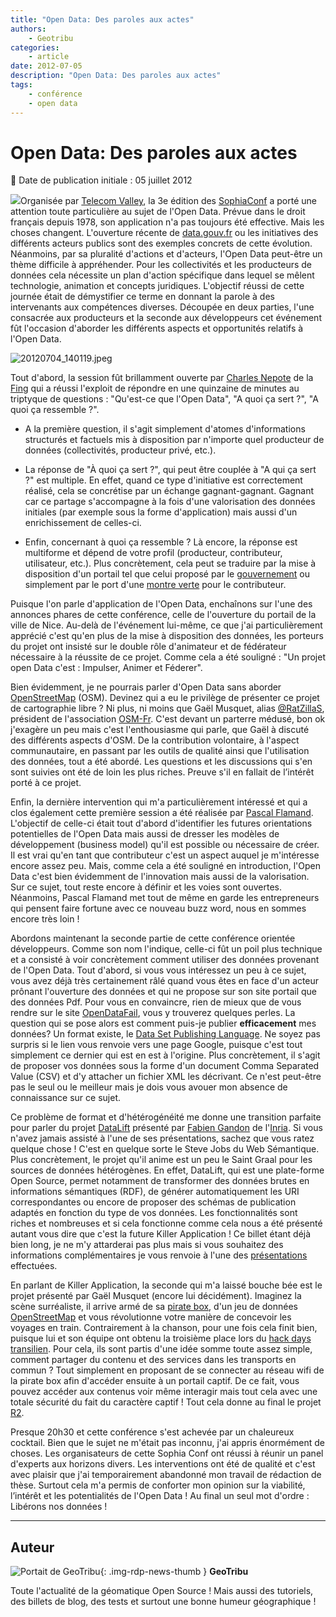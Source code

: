 ```yaml
---
title: "Open Data: Des paroles aux actes"
authors:
    - Geotribu
categories:
    - article
date: 2012-07-05
description: "Open Data: Des paroles aux actes"
tags:
    - conférence
    - open data
---
```


# Open Data: Des paroles aux actes

:calendar: Date de publication initiale : 05 juillet 2012

![](http://www.geotribu.net/sites/default/files/Tuto/img/Blog/open_data.jpg)Organisée par [Telecom Valley](http://www.telecom-valley.fr/), la 3e édition des [SophiaConf](http://www.sophiaconf.fr/sophiaconf2012.html) a porté une attention toute particulière au sujet de l'Open Data. Prévue dans le droit français depuis 1978, son application n'a pas toujours été effective. Mais les choses changent. L'ouverture récente de [data.gouv.fr](http://www.data.gouv.fr/) ou les initiatives des différents acteurs publics sont des exemples concrets de cette évolution. Néanmoins, par sa pluralité d'actions et d'acteurs, l'Open Data peut-être un thème difficile à appréhender. Pour les collectivités et les producteurs de données cela nécessite un plan d'action spécifique dans lequel se mêlent technologie, animation et concepts juridiques. L'objectif réussi de cette journée était de démystifier ce terme en donnant la parole à des intervenants aux compétences diverses. Découpée en deux parties, l'une consacrée aux producteurs et la seconde aux développeurs cet événement fût l'occasion d'aborder les différents aspects et opportunités relatifs à l'Open Data.

![20120704_140119.jpeg](http://geotribu.net/sites/default/files/Tuto/img/Blog/divers/20120704_140119.jpeg)

Tout d'abord, la session fût brillamment ouverte par [Charles Nepote](http://www.sophiaconf.fr/charles-nepote.html) de la [Fing](http://www.fing.org/?lang=fr) qui a réussi l'exploit de répondre en une quinzaine de minutes au triptyque de questions : "Qu'est-ce que l'Open Data", "A quoi ça sert ?", "A quoi ça ressemble ?".

* A la première question, il s'agit simplement d'atomes d'informations structurés et factuels mis à disposition par n'importe quel producteur de données (collectivités, producteur privé, etc.).

* La réponse de "À quoi ça sert ?", qui peut être couplée à "A qui ça sert ?" est multiple. En effet, quand ce type d'initiative est correctement réalisé, cela se concrétise par un échange gagnant-gagnant. Gagnant car ce partage s'accompagne à la fois d'une valorisation des données initiales (par exemple sous la forme d'application) mais aussi d'un enrichissement de celles-ci.

* Enfin, concernant à quoi ça ressemble ? Là encore, la réponse est multiforme et dépend de votre profil (producteur, contributeur, utilisateur, etc.). Plus concrètement, cela peut se traduire par la mise à disposition d'un portail tel que celui proposé par le [gouvernement](http://www.data.gouv.fr/) ou simplement par le port d'une [montre verte](http://fing.org/?Montre-verte-City-pulse&lang=fr) pour le contributeur.

Puisque l'on parle d'application de l'Open Data, enchaînons sur l'une des annonces phares de cette conférence, celle de l'ouverture du portail de la ville de Nice. Au-delà de l'événement lui-même, ce que j'ai particulièrement apprécié c'est qu'en plus de la mise à disposition des données, les porteurs du projet ont insisté sur le double rôle d'animateur et de fédérateur nécessaire à la réussite de ce projet. Comme cela a été souligné : "Un projet open Data c'est : Impulser, Animer et Féderer".

Bien évidemment, je ne pourrais parler d'Open Data sans aborder [OpenStreetMap](https://www.openstreetmap.org/) (OSM). Devinez qui a eu le privilège de présenter ce projet de cartographie libre ? Ni plus, ni moins que Gaël Musquet, alias [@RatZillaS](https://twitter.com/#!/RatZillaS), président de l'association [OSM-Fr](http://openstreetmap.fr/). C'est devant un parterre médusé, bon ok j'exagère un peu mais c'est l'enthousiasme qui parle, que Gaël à discuté des différents aspects d'OSM. De la contribution volontaire, à l'aspect communautaire, en passant par les outils de qualité ainsi que l'utilisation des données, tout a été abordé. Les questions et les discussions qui s'en sont suivies ont été de loin les plus riches. Preuve s'il en fallait de l’intérêt porté à ce projet.

Enfin, la dernière intervention qui m'a particulièrement intéressé et qui a clos également cette première session a été réalisée par [Pascal Flamand](http://www.sophiaconf.fr/pascal-flamand.html). L'objectif de celle-ci était tout d'abord d'identifier les futures orientations potentielles de l'Open Data mais aussi de dresser les modèles de développement (business model) qu'il est possible ou nécessaire de créer. Il est vrai qu'en tant que contributeur c'est un aspect auquel je m'intéresse encore assez peu. Mais, comme cela a été souligné en introduction, l'Open Data c'est bien évidemment de l'innovation mais aussi de la valorisation. Sur ce sujet, tout reste encore à définir et les voies sont ouvertes. Néanmoins, Pascal Flamand met tout de même en garde les entrepreneurs qui pensent faire fortune avec ce nouveau buzz word, nous en sommes encore très loin !

Abordons maintenant la seconde partie de cette conférence orientée développeurs. Comme son nom l'indique, celle-ci fût un poil plus technique et a consisté à voir concrètement comment utiliser des données provenant de l'Open Data. Tout d'abord, si vous vous intéressez un peu à ce sujet, vous avez déjà très certainement râlé quand vous êtes en face d'un acteur prônant l'ouverture des données et qui ne propose sur son site portail que des données Pdf. Pour vous en convaincre, rien de mieux que de vous rendre sur le site [OpenDataFail](http://www.opendatafail.fr/), vous y trouverez quelques perles. La question qui se pose alors est comment puis-je publier **efficacement** mes données? Un format existe, le [Data Set Publishing Language](https://developers.google.com/public-data/). Ne soyez pas surpris si le lien vous renvoie vers une page Google, puisque c'est tout simplement ce dernier qui est en est à l'origine. Plus concrètement, il s'agit de proposer vos données sous la forme d'un document Comma Separated Value (CSV) et d'y attacher un fichier XML les décrivant. Ce n'est peut-être pas le seul ou le meilleur mais je dois vous avouer mon absence de connaissance sur ce sujet.

Ce problème de format et d'hétérogénéité me donne une transition parfaite pour parler du projet [DataLift](http://datalift.org/) présenté par [Fabien Gandon](http://www-sop.inria.fr/members/Fabien.Gandon/wakka.php?wiki=FabienGandon) de l'[Inria](http://www.inria.fr/). Si vous n'avez jamais assisté à l'une de ses présentations, sachez que vous ratez quelque chose ! C'est en quelque sorte le Steve Jobs du Web Sémantique. Plus concrètement, le projet qu'il anime est un peu le Saint Graal pour les sources de données hétérogènes. En effet, DataLift, qui est une plate-forme Open Source, permet notamment de transformer des données brutes en informations sémantiques (RDF), de générer automatiquement les URI correspondantes ou encore de proposer des schémas de publication adaptés en fonction du type de vos données. Les fonctionnalités sont riches et nombreuses et si cela fonctionne comme cela nous a été présenté autant vous dire que c'est la future Killer Application ! Ce billet étant déjà bien long, je ne m'y attarderai pas plus mais si vous souhaitez des informations complémentaires je vous renvoie à l'une des [présentations](http://www.inria.fr/content/download/18169/514397/version/1/file/Des+donnees+brutes+au+web+des+donne%CC%81es+liees_Francois-SCHARFFE.pdf) effectuées.

En parlant de Killer Application, la seconde qui m'a laissé bouche bée est le projet présenté par Gaël Musquet (encore lui décidément). Imaginez la scène surréaliste, il arrive armé de sa [pirate box](http://wiki.daviddarts.com/PirateBox), d'un jeu de données [OpenStreetMap](http://openstreetmap.fr/) et vous révolutionne votre manière de concevoir les voyages en train. Contrairement à la chanson, pour une fois cela finit bien, puisque lui et son équipe ont obtenu la troisième place lors du [hack days transilien](http://opendata.transilien.com/hack-days/). Pour cela, ils sont partis d'une idée somme toute assez simple, comment partager du contenu et des services dans les transports en commun ? Tout simplement en proposant de se connecter au réseau wifi de la pirate box afin d'accéder ensuite à un portail captif. De ce fait, vous pouvez accéder aux contenus voir même interagir mais tout cela avec une totale sécurité du fait du caractère captif ! Tout cela donne au final le projet [R2](http://opendata.transilien.com/hack-days/focus-sur-les-projets-6-r2/).

Presque 20h30 et cette conférence s'est achevée par un chaleureux cocktail. Bien que le sujet ne m'était pas inconnu, j'ai appris énormément de choses. Les organisateurs de cette Sophia Conf ont réussi à réunir un panel d'experts aux horizons divers. Les interventions ont été de qualité et c'est avec plaisir que j'ai temporairement abandonné mon travail de rédaction de thèse. Surtout cela m'a permis de conforter mon opinion sur la viabilité, l’intérêt et les potentialités de l'Open Data ! Au final un seul mot d'ordre : Libérons nos données !

----

## Auteur

![Portait de GeoTribu](https://cdn.geotribu.fr/img/internal/charte/geotribu_logo_64x64.png){: .img-rdp-news-thumb }
**GeoTribu**

Toute l'actualité de la géomatique Open Source ! Mais aussi des tutoriels, des billets de blog, des tests et surtout une bonne humeur géographique !
